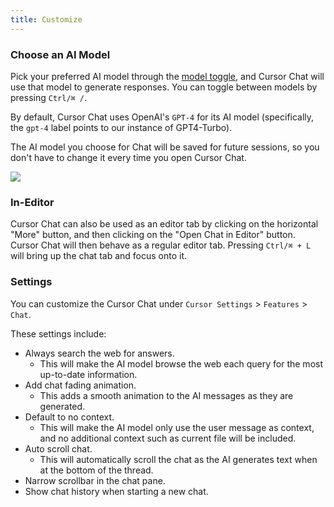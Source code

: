 ```yaml
---
title: Customize
---
```


### Choose an AI Model

Pick your preferred AI model through the [model toggle](/advanced/models#model-dropdown), and Cursor Chat will use that model to generate responses. You can toggle between models by pressing `Ctrl/⌘ /`. 

By default, Cursor Chat uses OpenAI's `GPT-4` for its AI model (specifically, the `gpt-4` label points to our instance of GPT4-Turbo).

The AI model you choose for Chat will be saved for future sessions, so you don't have to change it every time you open Cursor Chat.

<Frame>
  <img src="/images/chat/model-toggle.png" />
</Frame>


### In-Editor

Cursor Chat can also be used as an editor tab by clicking on the horizontal "More" button, and then clicking on the "Open Chat in Editor" button.
Cursor Chat will then behave as a regular editor tab. Pressing `Ctrl/⌘ + L` will bring up the chat tab and focus onto it. 


### Settings

You can customize the Cursor Chat under `Cursor Settings` > `Features` > `Chat`.

These settings include:

- Always search the web for answers.
  - This will make the AI model browse the web each query for the most up-to-date information.
- Add chat fading animation.
  - This adds a smooth animation to the AI messages as they are generated.
- Default to no context.
  - This will make the AI model only use the user message as context, and no additional context such as current file will be included.
- Auto scroll chat.
  - This will automatically scroll the chat as the AI generates text when at the bottom of the thread.
- Narrow scrollbar in the chat pane.
- Show chat history when starting a new chat.
